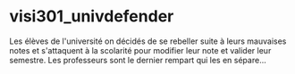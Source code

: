 # visi301_univdefender

Les élèves de l'université on décidés de se rebeller suite à leurs mauvaises notes et s'attaquent à la scolarité pour modifier leur note et valider leur semestre. Les professeurs sont le dernier rempart qui les en sépare...

